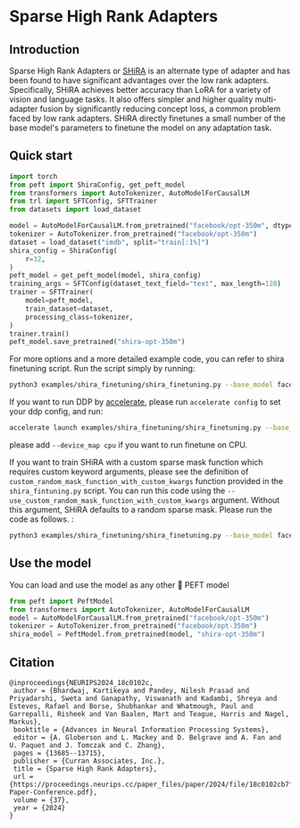 # Sparse High Rank Adapters

## Introduction
Sparse High Rank Adapters or [SHiRA](https://arxiv.org/abs/2406.13175) is an alternate type of adapter and has been found to have significant advantages over the low rank adapters. Specifically, SHiRA achieves better accuracy than LoRA for a variety of vision and language tasks. It also offers simpler and higher quality multi-adapter fusion by significantly reducing concept loss, a common problem faced by low rank adapters. SHiRA directly finetunes a small number of the base model's parameters to finetune the model on any adaptation task.

## Quick start
```python
import torch
from peft import ShiraConfig, get_peft_model
from transformers import AutoTokenizer, AutoModelForCausalLM
from trl import SFTConfig, SFTTrainer
from datasets import load_dataset

model = AutoModelForCausalLM.from_pretrained("facebook/opt-350m", dtype=torch.bfloat16, device_map="auto")
tokenizer = AutoTokenizer.from_pretrained("facebook/opt-350m")
dataset = load_dataset("imdb", split="train[:1%]")
shira_config = ShiraConfig(
    r=32,
)
peft_model = get_peft_model(model, shira_config)
training_args = SFTConfig(dataset_text_field="text", max_length=128)
trainer = SFTTrainer(
    model=peft_model,
    train_dataset=dataset,
    processing_class=tokenizer,
)
trainer.train()
peft_model.save_pretrained("shira-opt-350m")
```

For more options and a more detailed example code, you can refer to shira finetuning script.
Run the script simply by running:
```bash
python3 examples/shira_finetuning/shira_finetuning.py --base_model facebook/opt-350m
```

If you want to run DDP by [accelerate](https://huggingface.co/docs/accelerate/en/index), please run `accelerate config` to set your ddp config, and run:
```bash
accelerate launch examples/shira_finetuning/shira_finetuning.py --base_model facebook/opt-350m
```
please add `--device_map cpu` if you want to run finetune on CPU.

If you want to train SHiRA with a custom sparse mask function which requires custom keyword arguments, please see the definition of `custom_random_mask_function_with_custom_kwargs` function provided in the `shira_fintuning.py` script. You can run this code using the `--use_custom_random_mask_function_with_custom_kwargs` argument. Without this argument, SHiRA defaults to a random sparse mask. Please run the code as follows. :
```bash
python3 examples/shira_finetuning/shira_finetuning.py --base_model facebook/opt-350m --use_custom_random_mask_function_with_custom_kwargs

```


## Use the model
You can load and use the model as any other 🤗 PEFT model
```python
from peft import PeftModel
from transformers import AutoTokenizer, AutoModelForCausalLM
model = AutoModelForCausalLM.from_pretrained("facebook/opt-350m")
tokenizer = AutoTokenizer.from_pretrained("facebook/opt-350m")
shira_model = PeftModel.from_pretrained(model, "shira-opt-350m")
```

## Citation
```
@inproceedings{NEURIPS2024_18c0102c,
 author = {Bhardwaj, Kartikeya and Pandey, Nilesh Prasad and Priyadarshi, Sweta and Ganapathy, Viswanath and Kadambi, Shreya and Esteves, Rafael and Borse, Shubhankar and Whatmough, Paul and Garrepalli, Risheek and Van Baalen, Mart and Teague, Harris and Nagel, Markus},
 booktitle = {Advances in Neural Information Processing Systems},
 editor = {A. Globerson and L. Mackey and D. Belgrave and A. Fan and U. Paquet and J. Tomczak and C. Zhang},
 pages = {13685--13715},
 publisher = {Curran Associates, Inc.},
 title = {Sparse High Rank Adapters},
 url = {https://proceedings.neurips.cc/paper_files/paper/2024/file/18c0102cb7f1a02c14f0929089b2e576-Paper-Conference.pdf},
 volume = {37},
 year = {2024}
}
```
